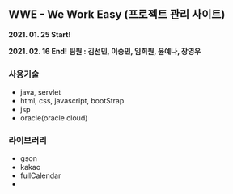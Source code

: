 ## WWE - We Work Easy (프로젝트 관리 사이트)

**2021. 01. 25 Start!**

**2021. 02. 16 End!**
**팀원 : 김선민, 이승민, 임희원, 윤예나, 장영우**   

### 사용기술
* java, servlet
* html, css, javascript, bootStrap
* jsp
* oracle(oracle cloud)

### 라이브러리
* gson
* kakao
* fullCalendar
* 

